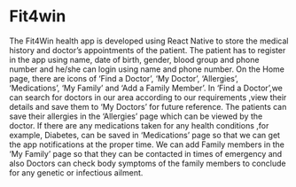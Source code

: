# Fit4win
The Fit4Win health app is developed using React Native to store the medical history and doctor’s appointments of the patient. 
The patient has to register in the app using name, date of birth, gender, blood group and phone number and he/she can login using name and phone number. 
On the Home page, there are icons of ‘Find a Doctor’, ‘My Doctor’, ‘Allergies’, ‘Medications’, ‘My Family’ and ‘Add a Family Member’. 
In ‘Find a Doctor’,we can search for doctors in our area according to our requirements ,view their details and save them to ‘My Doctors’ for future reference. 
The patients can save their allergies in the ‘Allergies’ page which can be viewed by the doctor. 
If there are any medications taken for any health conditions ,for example, Diabetes, can be saved in ‘Medications’ page so that we can get the app notifications at the proper time. 
We can add Family members in the ‘My Family’ page so that they can be contacted in times of emergency and also Doctors can check body symptoms of the family members to conclude for any genetic or infectious ailment.

